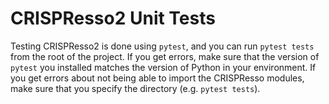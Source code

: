 # CRISPResso2 Unit Tests

Testing CRISPResso2 is done using `pytest`, and you can run `pytest tests` from the root of the project.
If you get errors, make sure that the version of `pytest` you installed matches the version of Python in your environment.
If you get errors about not being able to import the CRISPResso modules, make sure that you specify the directory (e.g. `pytest tests`).
